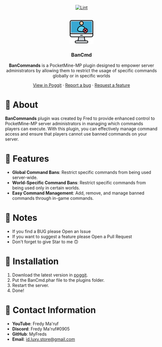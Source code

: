 <!-- PROJECT BADGES -->
<div align="center">

[![Lint](https://poggit.pmmp.io/ci.shield/MyFreds/BanCmd/BanCmd)](https://poggit.pmmp.io/ci/MyFreds/BanCmd/BanCmd)

</div>


<!-- PROJECT LOGO -->
<br />
<div align="center">
  <img src="https://github.com/MyFreds/BanCmd/blob/main/icon.png" alt="Logo" width="80" height="80">
  <h3>BanCmd</h3>
  <p align="center">
    <b>BanCommands</b> is a PocketMine-MP plugin designed to empower server administrators by allowing them to restrict the usage of specific commands globally or in specific worlds


[View in Poggit](https://poggit.pmmp.io/ci/MyFreds/BanCmd/BanCmd) · [Report a bug](https://github.com/MyFreds/BanCmd/issues) · [Request a feature](https://github.com/MyFreds/BanCmd/issues)

  </p>
</div>


<!-- ABOUT THE PROJECT -->

# 📔 About

**BanCommands** plugin was created by Fred to provide enhanced control to PocketMine-MP server administrators in managing which commands players can execute. With this plugin, you can effectively manage command access and ensure that players cannot use banned commands on your server.

# 📌 Features

- <b>Global Command Bans</b>:
  Restrict specific commands from being used server-wide.
- <b>World-Specific Command Bans</b>:
  Restrict specific commands from being used only in certain worlds.
- <b>Easy Command Management</b>:
  Add, remove, and manage banned commands through in-game commands.

# 📜 Notes
- If you find a BUG please Open an Issue
- If you want to suggest a feature please Open a Pull Request
- Don't forget to give Star to me 🙃

# 🔁 Installation

1. Download the latest version in [poggit](https://poggit.pmmp.io/p/BanCmd).
2. Put the BanCmd.phar file to the plugins folder.
3. Restart the server.
4. Done!

# 🪪 Contact Information
- <b>YouTube</b>: Fredy Ma'ruf
- <b>Discord</b>: Fredy Ma'ruf#0905
- <b>GitHub</b>: MyFreds
- <b>Email</b>: id.luxy.store@gmail.com
